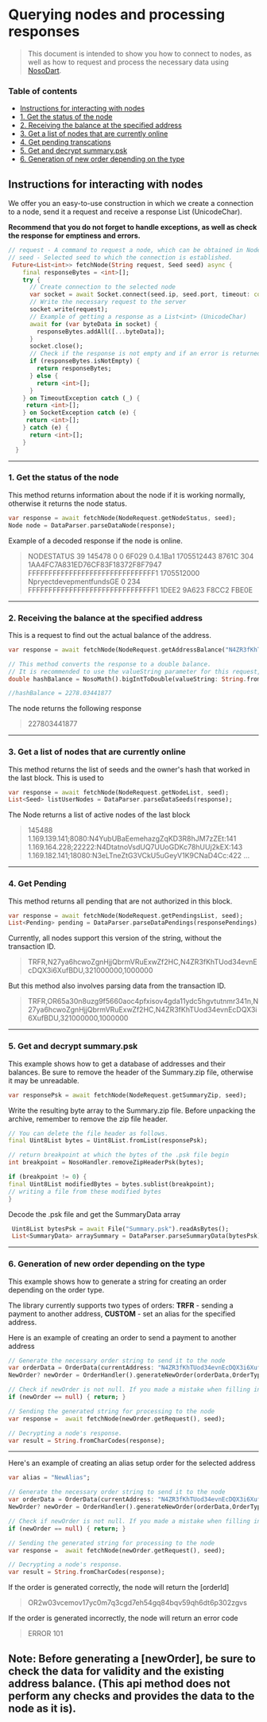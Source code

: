 # Querying nodes and processing responses

> This document is intended to show you how to connect to nodes, as well as how to request and process the necessary data using  [NosoDart](https://github.com/Noso-Project/NosoDart).

### Table of contents
- [Instructions for interacting with nodes](#instructions-for-interacting-with-nodes)
- [1. Get the status of the node](#1-get-the-status-of-the-node)
- [2. Receiving the balance at the specified address](#2--receiving-the-balance-at-the-specified-address)
- [3. Get a list of nodes that are currently online](#3-get-a-list-of-nodes-that-are-currently-online)
- [4. Get pending transcations](#4-get-pending)
- [5. Get and decrypt summary.psk](#5-get-and-decrypt-summarypsk)
- [6. Generation of new order depending on the type](#6-generation-of-new-order-depending-on-the-type)


## Instructions for interacting with nodes

We offer you an easy-to-use construction in which we create a connection to a node, send it a request and receive a response List<int> (UnicodeChar).

**Recommend that you do not forget to handle exceptions, as well as check the response for emptiness and errors.**

```dart
// request - A command to request a node, which can be obtained in NodeRequest.
// seed - Selected seed to which the connection is established.
 Future<List<int>> fetchNode(String request, Seed seed) async {
    final responseBytes = <int>[];
    try {
      // Create connection to the selected node
      var socket = await Socket.connect(seed.ip, seed.port, timeout: const Duration(seconds: 2000);
      // Write the necessary request to the server
      socket.write(request);
      // Example of getting a response as a List<int> (UnicodeChar)
      await for (var byteData in socket) {
        responseBytes.addAll([...byteData]);
      }
      socket.close();
      // Check if the response is not empty and if an error is returned
      if (responseBytes.isNotEmpty) {
        return responseBytes;
      } else {
        return <int>[];
      }
    } on TimeoutException catch (_) {
     return <int>[];
    } on SocketException catch (e) {
     return <int>[];
    } catch (e) {
      return <int>[];
    }
  }

```
---

### 1. <a id="getNodeStatus">Get the status of the node</a>
This method returns information about the node if it is working normally, otherwise it returns the node status. 
```dart
var response = await fetchNode(NodeRequest.getNodeStatus, seed);
Node node = DataParser.parseDataNode(response);
```
Example of a decoded response if the node is online. 
> NODESTATUS 39 145478 0 0 6F029 0.4.1Ba1 1705512443 8761C 304 1AA4FC7A831ED76CF83F18372F8F7947 FFFFFFFFFFFFFFFFFFFFFFFFFFFFFFF1 1705512000 NpryectdevepmentfundsGE 0 234 FFFFFFFFFFFFFFFFFFFFFFFFFFFFFFF1 1DEE2 9A623 F8CC2 FBE0E
---

### 2.  <a id="getBalanceAddress">Receiving the balance at the specified address</a>
This is a request to find out the actual balance of the address.
```dart
var response = await fetchNode(NodeRequest.getAddressBalance("N4ZR3fKhTUod34evnEcDQX3i6XufBDU"), seed);

// This method converts the response to a double balance.
// It is recommended to use the valueString parameter for this request, but never fromPsk;
double hashBalance = NosoMath().bigIntToDouble(valueString: String.fromCharCodes(response as Iterable<int>));

//hashBalance = 2278.03441877
```
The node returns the following response
> 227803441877
---

### 3. <a id="getNodeList">Get a list of nodes that are currently online</a>

This method returns the list of seeds and the owner's hash that worked in the last block. This is used to

```dart
var response = await fetchNode(NodeRequest.getNodeList, seed);
List<Seed> listUserNodes = DataParser.parseDataSeeds(response);
```

The Node returns a list of active nodes of the last block
> 145488 1.169.139.141;8080:N4YubUBaEemehazgZqKD3R8hJM7zZEt:141 1.169.164.228;22222:N4DtatnoVsdUQ7UUoGDKc78hUUj2kEX:143 1.169.182.141;18080:N3eLTneZtG3VCkU5uGeyV1K9CNaD4Cc:422 ...
---

### 4. <a id="getPendingsList">Get Pending</a>

This method returns all pending that are not authorized in this block.

```dart
var response = await fetchNode(NodeRequest.getPendingsList, seed);
List<Pending> pending = DataParser.parseDataPendings(responsePendings);
```

Currently, all nodes support this version of the string, without the transaction ID.
> TRFR,N27ya6hcwoZgnHjjQbrmVRuExwZf2HC,N4ZR3fKhTUod34evnEcDQX3i6XufBDU,321000000,1000000

But this method also involves parsing data from the transaction ID.
> TRFR,OR65a30n8uzg9f5660aoc4pfxisov4gda11ydc5hgvtutnmr341n,N27ya6hcwoZgnHjjQbrmVRuExwZf2HC,N4ZR3fKhTUod34evnEcDQX3i6XufBDU,321000000,1000000 
---

### 5. <a id="getSummaryZip">Get and decrypt summary.psk</a>

This example shows how to get a database of addresses and their balances. Be sure to remove the header of the Summary.zip file, otherwise it may be unreadable.

```dart
var responsePsk = await fetchNode(NodeRequest.getSummaryZip, seed);
```

Write the resulting byte array to the Summary.zip file. Before unpacking the archive, remember to remove the zip file header.

```dart
// You can delete the file header as follows.
final Uint8List bytes = Uint8List.fromList(responsePsk);

// return breakpoint at which the bytes of the .psk file begin
int breakpoint = NosoHandler.removeZipHeaderPsk(bytes);

if (breakpoint != 0) {
final Uint8List modifiedBytes = bytes.sublist(breakpoint);
// writing a file from these modified bytes
} 
```

Decode the .psk file and get the SummaryData array

```dart
 Uint8List bytesPsk = await File("Summary.psk").readAsBytes();
 List<SummaryData> arraySummary = DataParser.parseSummaryData(bytesPsk);
```
---

### 6. <a id="getNewOrder">Generation of new order depending on the type</a>

This example shows how to generate a string for creating an order depending on the order type.

The library currently supports two types of orders:
**TRFR** - sending a payment to another address, **CUSTOM** - set an alias for the specified address.

Here is an example of creating an order to send a payment to another address
```dart
// Generate the necessary order string to send it to the node
var orderData = OrderData(currentAddress: "N4ZR3fKhTUod34evnEcDQX3i6XufBDU", receiver: "pasichDev", currentBlock: "145478", amount: NosoMath().doubleToBigEndian(10), message: "Hello", appInfo: AppInfo(appVersion: "NOSOSOVA_1_0"));
NewOrder? newOrder = OrderHandler().generateNewOrder(orderData,OrderType.TRFR);

// Check if newOrder is not null. If you made a mistake when filling in OrderData, the method will return 0
if (newOrder == null) { return; }

// Sending the generated string for processing to the node
var response =  await fetchNode(newOrder.getRequest(), seed);

// Decrypting a node's response. 
var result = String.fromCharCodes(response);
```

---

Here's an example of creating an alias setup order for the selected address
```dart
var alias = "NewAlias";

// Generate the necessary order string to send it to the node
var orderData = OrderData(currentAddress: "N4ZR3fKhTUod34evnEcDQX3i6XufBDU", receiver: alias, currentBlock: "145478", amount: 0, appInfo: AppInfo(appVersion: "NOSOSOVA_1_0"));
NewOrder? newOrder = OrderHandler().generateNewOrder(orderData,OrderType.CUSTOM);

// Check if newOrder is not null. If you made a mistake when filling in OrderData, the method will return 0
if (newOrder == null) { return; }

// Sending the generated string for processing to the node
var response =  await fetchNode(newOrder.getRequest(), seed);

// Decrypting a node's response. 
var result = String.fromCharCodes(response);
```

If the order is generated correctly, the node will return the [orderId]

> OR2w03vcemov17yc0m7q3cgd7eh54gq84bqv59qh6dt6p302zgvs

If the order is generated incorrectly, the node will return an error code

> ERROR 101

Note: Before generating a [newOrder], be sure to check the data for validity and the existing address balance. (This api method does not perform any checks and provides the data to the node as it is).
---


